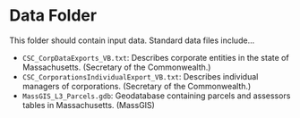 # Data Folder

This folder should contain input data. Standard data files include...

+ `CSC_CorpDataExports_VB.txt`: Describes corporate entities in the state of Massachusetts. (Secretary of the Commonwealth.)
+ `CSC_CorporationsIndividualExport_VB.txt`: Describes individual managers of corporations. (Secretary of the Commonwealth.)
+ `MassGIS_L3_Parcels.gdb`: Geodatabase containing parcels and assessors tables in Massachusetts. (MassGIS)